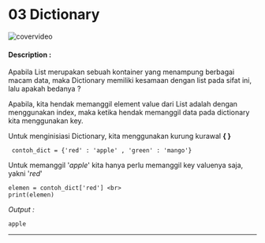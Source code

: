 # 03 Dictionary

![covervideo](http://bit.ly/makeaicovervideo)

#### **Description :**
Apabila List merupakan sebuah kontainer yang menampung berbagai macam data, maka Dictionary memiliki kesamaan dengan list pada sifat ini, lalu apakah bedanya ?

Apabila, kita hendak memanggil element value dari List adalah dengan menggunakan index, maka ketika hendak memanggil data pada dictionary kita menggunakan key.

Untuk menginisiasi Dictionary, kita menggunakan kurung kurawal **{ }**
```
 contoh_dict = {'red' : 'apple' , 'green' : 'mango'}
```

Untuk memanggil '*apple*' kita hanya perlu memanggil key valuenya saja, yakni '*red*'

```
elemen = contoh_dict['red'] <br>
print(elemen)
```

*Output :* 
```
apple
```
___